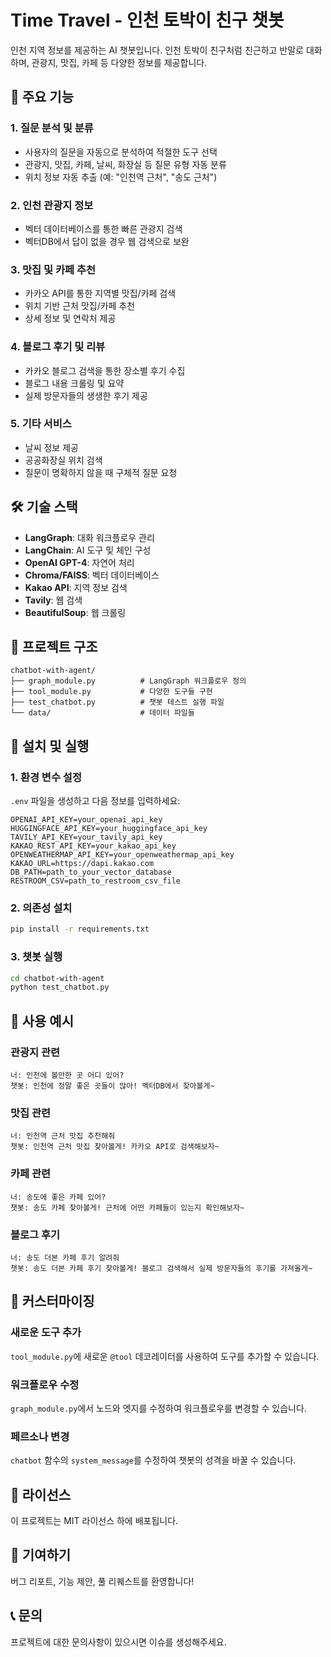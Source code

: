 # Time Travel - 인천 토박이 친구 챗봇

인천 지역 정보를 제공하는 AI 챗봇입니다. 인천 토박이 친구처럼 친근하고 반말로 대화하며, 관광지, 맛집, 카페 등 다양한 정보를 제공합니다.

## 🚀 주요 기능

### 1. 질문 분석 및 분류
- 사용자의 질문을 자동으로 분석하여 적절한 도구 선택
- 관광지, 맛집, 카페, 날씨, 화장실 등 질문 유형 자동 분류
- 위치 정보 자동 추출 (예: "인천역 근처", "송도 근처")

### 2. 인천 관광지 정보
- 벡터 데이터베이스를 통한 빠른 관광지 검색
- 벡터DB에서 답이 없을 경우 웹 검색으로 보완

### 3. 맛집 및 카페 추천
- 카카오 API를 통한 지역별 맛집/카페 검색
- 위치 기반 근처 맛집/카페 추천
- 상세 정보 및 연락처 제공

### 4. 블로그 후기 및 리뷰
- 카카오 블로그 검색을 통한 장소별 후기 수집
- 블로그 내용 크롤링 및 요약
- 실제 방문자들의 생생한 후기 제공

### 5. 기타 서비스
- 날씨 정보 제공
- 공공화장실 위치 검색
- 질문이 명확하지 않을 때 구체적 질문 요청

## 🛠️ 기술 스택

- **LangGraph**: 대화 워크플로우 관리
- **LangChain**: AI 도구 및 체인 구성
- **OpenAI GPT-4**: 자연어 처리
- **Chroma/FAISS**: 벡터 데이터베이스
- **Kakao API**: 지역 정보 검색
- **Tavily**: 웹 검색
- **BeautifulSoup**: 웹 크롤링

## 📁 프로젝트 구조

```
chatbot-with-agent/
├── graph_module.py          # LangGraph 워크플로우 정의
├── tool_module.py           # 다양한 도구들 구현
├── test_chatbot.py          # 챗봇 테스트 실행 파일
└── data/                    # 데이터 파일들
```

## 🚀 설치 및 실행

### 1. 환경 변수 설정
`.env` 파일을 생성하고 다음 정보를 입력하세요:

```env
OPENAI_API_KEY=your_openai_api_key
HUGGINGFACE_API_KEY=your_huggingface_api_key
TAVILY_API_KEY=your_tavily_api_key
KAKAO_REST_API_KEY=your_kakao_api_key
OPENWEATHERMAP_API_KEY=your_openweathermap_api_key
KAKAO_URL=https://dapi.kakao.com
DB_PATH=path_to_your_vector_database
RESTROOM_CSV=path_to_restroom_csv_file
```

### 2. 의존성 설치
```bash
pip install -r requirements.txt
```

### 3. 챗봇 실행
```bash
cd chatbot-with-agent
python test_chatbot.py
```

## 💬 사용 예시

### 관광지 관련
```
너: 인천에 볼만한 곳 어디 있어?
챗봇: 인천에 정말 좋은 곳들이 많아! 벡터DB에서 찾아볼게~
```

### 맛집 관련
```
너: 인천역 근처 맛집 추천해줘
챗봇: 인천역 근처 맛집 찾아볼게! 카카오 API로 검색해보자~
```

### 카페 관련
```
너: 송도에 좋은 카페 있어?
챗봇: 송도 카페 찾아볼게! 근처에 어떤 카페들이 있는지 확인해보자~
```

### 블로그 후기
```
너: 송도 더본 카페 후기 알려줘
챗봇: 송도 더본 카페 후기 찾아볼게! 블로그 검색해서 실제 방문자들의 후기를 가져올게~
```

## 🔧 커스터마이징

### 새로운 도구 추가
`tool_module.py`에 새로운 `@tool` 데코레이터를 사용하여 도구를 추가할 수 있습니다.

### 워크플로우 수정
`graph_module.py`에서 노드와 엣지를 수정하여 워크플로우를 변경할 수 있습니다.

### 페르소나 변경
`chatbot` 함수의 `system_message`를 수정하여 챗봇의 성격을 바꿀 수 있습니다.

## 📝 라이선스

이 프로젝트는 MIT 라이선스 하에 배포됩니다.

## 🤝 기여하기

버그 리포트, 기능 제안, 풀 리퀘스트를 환영합니다!

## 📞 문의

프로젝트에 대한 문의사항이 있으시면 이슈를 생성해주세요.

